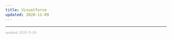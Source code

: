 ```yaml
---
title: Visualforce
updated: 2020-11-09
---
```


---

<sup><sub><font color="#a6a6a6">updated: 2020-11-09</font></sub></sup>
